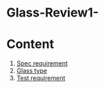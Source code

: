 # Glass-Review1-
<!doctype html>
<html>
<head>
<title>Contents</title>
<meta charset="utf-8">
</head>
<body>
<h1> Content</h1>
 <ol>
   <li><a href="2.html">Spec requirement</a></li>
   <li><a href="3.html">Glass type </a></li>
   <li><a href="4.html">Test requirement</a>

</body>
</html>
